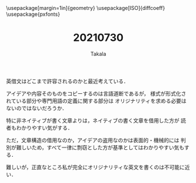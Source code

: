 ﻿---
title: 20210730
yesterday: 20210729
tomorrow: 20210731
days: 581
author: Takala
header-includes:
  - \usepackage[margin=1in]{geometry}
  - \usepackage[ISO]{diffcoeff}
  - \usepackage{pxfonts}
---



英借文はどこまで許容されるのかと最近考えている．


アイデアや内容そのものをコピーするのは言語道断であるが，
様式が形式化されている部分や専門用語の定義に関する部分は
オリジナリティを求める必要はないのではないだろうか．



特に非ネイティブが書く文章よりは，ネイティブの書く文章を借用した方が
読者もわかりやすい気がする．



ただ，文章構造の借用なのか，アイデアの盗用なのかは表面的・機械的には
判別が難しいため，すべて一律に剽窃とした方が基準としてはわかりやすい気もする．



難しいが，正直なところ私が完全にオリジナリティな英文を書くのは不可能に近い．

